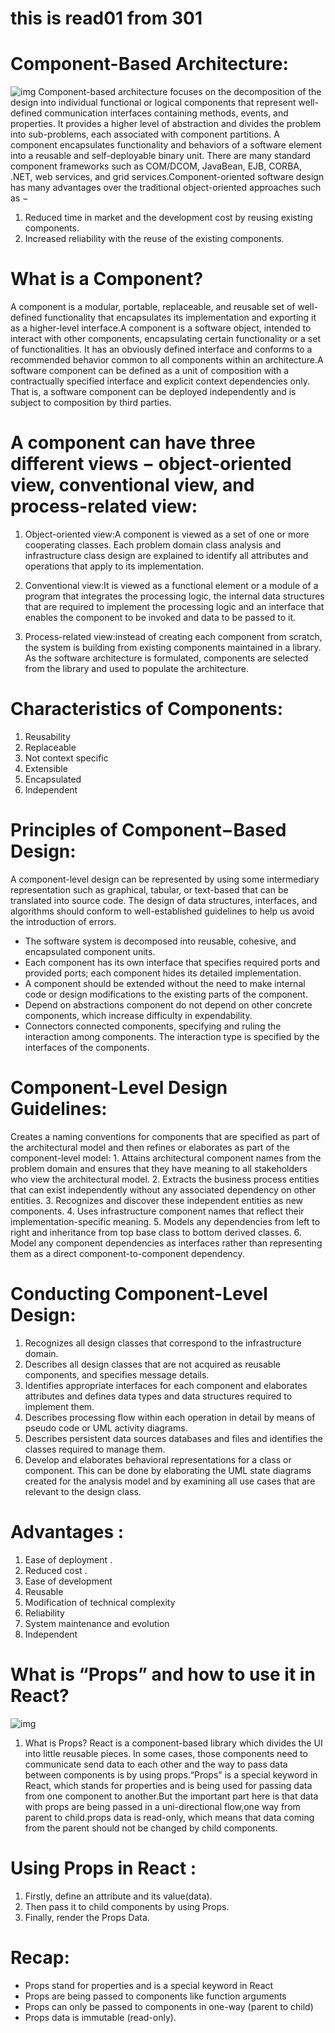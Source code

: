 # this is read01 from 301
# Component-Based Architecture:
![img](https://miro.medium.com/max/3408/1*Xml-O5qIRk5PGbdv9hNwxw.png)
Component-based architecture focuses on the decomposition of the design into individual functional or logical components that represent well-defined communication interfaces containing methods, events, and properties. It provides a higher level of abstraction and divides the problem into sub-problems, each associated with component partitions.
A component encapsulates functionality and behaviors of a software element into a reusable and self-deployable binary unit. There are many standard component frameworks such as COM/DCOM, 
JavaBean, EJB, CORBA, .NET, web services, and grid services.Component-oriented software design has many advantages over the traditional 
object-oriented approaches such as −
1. Reduced time in market and the development cost by reusing existing components.
2. Increased reliability with the reuse of the existing components.

# What is a Component?
A component is a modular, portable, replaceable, and reusable set of well-defined functionality that encapsulates its implementation and exporting it as a higher-level interface.A component is a software object, intended to interact with other components, encapsulating certain functionality or a set of functionalities. It has an obviously defined interface and conforms to a recommended behavior common to all components within an architecture.A software component can be defined as a unit of composition with a contractually specified interface and explicit context dependencies only. That is, a software component can be deployed independently and is subject to composition by third parties.

# A component can have three different views − object-oriented view, conventional view, and process-related view:
   1. Object-oriented view:A component is viewed as a set of one or more cooperating classes. Each problem domain class analysis and infrastructure class design are explained to identify all attributes and operations that apply to its implementation.

   2. Conventional view:It is viewed as a functional element or a module of a program that integrates the processing logic, the internal data structures that are required to implement the processing logic and an interface that enables the component to be invoked and data to be passed to it.

   3. Process-related view:instead of creating each component from scratch, the system is building from existing components maintained in a library. As the software architecture is formulated, components are selected from the library and used to populate the architecture.

# Characteristics of Components:
1. Reusability 
2. Replaceable
3. Not context specific
4. Extensible 
5. Encapsulated
6. Independent 

# Principles of Component−Based Design:
A component-level design can be represented by using some intermediary representation such as graphical, tabular, or text-based that can be translated into source code. The design of data structures, interfaces, and algorithms should conform to well-established guidelines to help us avoid the introduction of errors.
   * The software system is decomposed into reusable, cohesive, and encapsulated component units.
   * Each component has its own interface that specifies required ports and provided ports; each component hides its detailed implementation.
   * A component should be extended without the need to make internal code or design modifications to the existing parts of the component.
   * Depend on abstractions component do not depend on other concrete components, which increase difficulty in expendability.
   * Connectors connected components, specifying and ruling the interaction among components. The interaction type is specified by the interfaces of the components.

# Component-Level Design Guidelines:
Creates a naming conventions for components that are specified as part of the architectural model and then refines or elaborates as part of the component-level model:
     1. Attains architectural component names from the problem domain and ensures that they have meaning to all stakeholders who view the architectural model.
     2. Extracts the business process entities that can exist independently without any associated dependency on other entities.
     3. Recognizes and discover these independent entities as new components.
     4. Uses infrastructure component names that reflect their implementation-specific meaning.
     5. Models any dependencies from left to right and inheritance from top base class to bottom derived classes.
     6. Model any component dependencies as interfaces rather than representing them as a direct component-to-component dependency.

# Conducting Component-Level Design:
  1. Recognizes all design classes that correspond to the infrastructure domain.
  2. Describes all design classes that are not acquired as reusable components, and specifies message details.
  3. Identifies appropriate interfaces for each component and elaborates attributes and defines data types and data structures required to implement them.
  4. Describes processing flow within each operation in detail by means of pseudo code or UML activity diagrams.
  5. Describes persistent data sources databases and files and identifies the classes required to manage them.
  6. Develop and elaborates behavioral representations for a class or component. This can be done by elaborating the UML state diagrams created for the analysis model and by examining all use cases that are relevant to the design class.


# Advantages :
 1. Ease of deployment .
 2. Reduced cost .
 3. Ease of development 
 4. Reusable
 5. Modification of technical complexity
 6. Reliability
 7. System maintenance and evolution
 8. Independent


# What is “Props” and how to use it in React?
![img](https://miro.medium.com/max/1138/1*27LtOtFyJe7MguQkNcZQjQ.png)

1. What is Props?
React is a component-based library which divides the UI into little reusable pieces. In some cases, those components need to communicate send data to each other and the way to pass data between components is by using props.“Props” is a special keyword in React, which stands for properties and is being used for passing data from one component to another.But the important part here is that data with props are being passed in a uni-directional flow,one way from parent to child.props data is read-only, which means that data coming from the parent should not be changed by child components.

# Using Props in React :
1. Firstly, define an attribute and its value(data).
2. Then pass it to child components by using Props.
3. Finally, render the Props Data.

# Recap:
* Props stand for properties and is a special keyword in React
* Props are being passed to components like function arguments
* Props can only be passed to components in one-way (parent to child)
* Props data is immutable (read-only).






  































   





